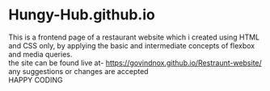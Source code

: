 # Hungy-Hub.github.io
This is a frontend page of a restaurant website which i created using HTML and CSS only, by applying the basic and intermediate concepts of flexbox and media queries.
<br>
the site can be found live at- https://govindnox.github.io/Restraunt-website/
<br>
any suggestions or changes are accepted 
<br>
HAPPY CODING

